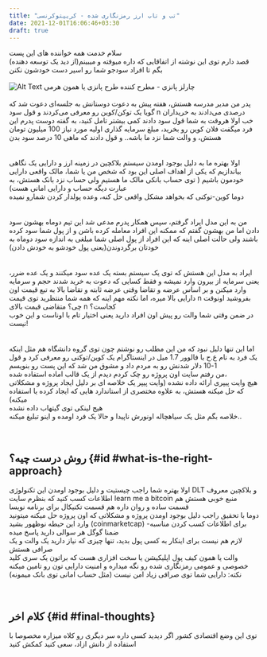 ```yaml
---
title: "تب و تاب ارز رمزنگاری شده - کریپتوکرنسی"
date: 2021-12-01T16:06:46+03:30
draft: true
---
```


سلام خدمت همه خواننده های این پست
<br>
قصد دارم توی این نوشته از اتفاقایی که داره میوفته و میبینم(از دید یک توسعه دهنده) بگم تا افراد سودجو شما رو اسیر دست خودشون نکنن
<br>
<br>
![Alt Text](https://files.virgool.io/upload/users/2086/posts/zwbwq8b5fgje/lprnbfqhpusu.jpeg "title")
چارلز پانزی - مطرح کننده طرح پانزی یا همون هرمی
<br>
<br>
پدر من مدیر مدرسه هستش، هفته پیش به دعوت دوستانش به جلسه‌ای دعوت شد که گویا یک توکن/کوین رو معرفی می‌کردند و قول سود n درصدی می‌دادند به خریداران
<br>
خب اولا هروقت به شما قول سود دادند کمی بیشتر تامل کنید، به گفته دوست پدرم این فرد میگفت فلان کوین رو بخرید، مبلغ سرمایه گذاری اولیه مورد نیاز 100 میلیون تومان هستش، و والت شما نزد ما باشه.. و قول دادند که ماهی 10 درصد سود بدن
<br>
<br>
<br>
اولا بهتره ما به دلیل بوجود اومدن سیستم بلاکچین در زمینه ارز و دارایی یک نگاهی بیاندازیم که یکی از اهداف اصلی این بود که شخص من یا شما، مالک واقعی دارایی خودمون باشیم ( توی حساب بانکی مالک ما هستیم ولی حساب نزد بانک هستش، به عبارت دیگه حساب و دارایی امانی هست)
<br>
دوما کوین-توکنی که بخواهد مشکل واقعی حل کنه، وعده پولدار کردن شمارو نمیده
<br>
<br>
<br>
من به این مدل ایراد گرفتم، سپس همکار پدرم مدعی شد این تیم دوماه بهشون سود دادن اما من بهشون گفتم که ممکنه این افراد معامله کرده باشن و از پول شما سود کرده باشند ولی حالت اصلی اینه که این افراد از پول اصلی شما مبلغی به اندازه سود دوماه به خودتان برگردوندن(یعنی پول خودشو به خودش دادن)
<br>
<br>
<br>
ایراد به مدل این هستش که توی یک سیستم بسته یک عده سود میکنند و یک عده ضرر، یعنی سرمایه از بیرون وارد نمیشه و فقط کسایی که دعوت به خرید شدند حجم و سرمایه وارد میکنن و بر اساس عرضه و تقاضا وقتی عرضه ثابته و تقاضا بالا به تبع قیمت اون دارایی بالا میره، اما نکته مهم اینه که همه شما منتظرید توی قیمت n بفروشید اونوقت چی؟ متقاضی قیمت بالای n کجاست؟
<br>
در ضمن وقتی شما والت رو پیش اون افراد دارید یعنی اختیار تام با اوناست و این خوب نیست!
<br>
<br>
<br>
اما این تنها دلیل نبود که من این مطلب رو نوشتم چون توی گروه دانشگاه هم مثل اینکه یک فرد به نام ع.ح با فالوور 1.7 میل در اینستاگرام یک کوین/توکنی رو معرفی کرد و قول 1-10 دلار شدنش رو به مردم داد و مشوق من شد که این پست رو بنویسم
<br>
من رفتم سایت اون پروژه رو چک کردم دیدم از یک قالب اماده استفاده شده،
<br>
هیچ وایت پیپری ارائه داده نشده (وایت پیپر یک خلاصه ای بر دلیل ایجاد پروژه و مشکلاتی که حل میکنه هستش، به علاوه مختصری از استاندارد هایی که ایجاد کرده یا استفاده میکنه)
<br>
هیج لینکی توی گیتهاب داده نشده
<br>
خلاصه بگم مثل یک سیاهچاله اونورش ناپیدا و حالا یک فرد اومده و اینو تبلیغ میکنه..
<br>
<br>
<br>
## روش درست چیه؟ {#id #what-is-the-right-approach}
اولا بهتره شما راجب چیستیت و دلیل بوجود اومدن این تکنولوژی DLT و بلاکچین معروف اطلاعات کسب کنید که بنظرم سایت learn me a bitcoin منبع خوبی هستش هم قسمت ساده و روان داره هم قسمت تکنیکال برای برنامه نویسا
<br>
دوما با تحقیق راجب دلیل بوجود اومدن پروژه و مشکلاتی که اون پروژه حل میکنه میتونید وارد این حیطه نوظهور بشید (coinmarketcap) برای اطلاعات کسب کردن مناسبه- ضمنا گوگل هر سوالی دارید پاسخ میده
<br>
لازم هم نیست برای اینکار به کسی پول بدید، تنها چیزی که نیاز دارید یک والت و یک صرافی هستش
<br>
والت یا همون کیف پول اپلیکیشن یا سخت افزاری هست که براتون یک سری کلید خصوصی و عمومی رمزنگاری شده رو نگه میداره و امنیت دارایی تون رو تامین میکنه
<br>
نکته: دارایی شما توی صرافی زیاد امن نیست (مثل حساب امانی توی بانک میمونه)
<br>
<br>
<br>
## کلام اخر {#id #final-thoughts}
توی این وضع اقتصادی کشور اگر دیدید کسی داره سر دیگری رو کلاه میزاره مخصوصا با استفاده از دانش ازاد، سعی کنید کمکش کنید